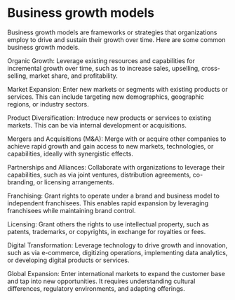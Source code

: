 # Business growth models

Business growth models are frameworks or strategies that organizations employ to drive and sustain their growth over time. Here are some common business growth models.

Organic Growth: Leverage existing resources and capabilities for incremental growth over time, such as to increase sales, upselling, cross-selling, market share, and profitability.

Market Expansion: Enter new markets or segments with existing products or services. This can include targeting new demographics, geographic regions, or industry sectors.

Product Diversification: Introduce new products or services to existing markets. This can be via internal development or acquisitions.

Mergers and Acquisitions (M&A): Merge with or acquire other companies to achieve rapid growth and gain access to new markets, technologies, or capabilities, ideally with synergistic effects.

Partnerships and Alliances: Collaborate with organizations to leverage their capabilities, such as via joint ventures, distribution agreements, co-branding, or licensing arrangements.

Franchising: Grant rights to operate under a brand and business model to independent franchisees. This enables rapid expansion by leveraging franchisees while maintaining brand control.

Licensing: Grant others the rights to use intellectual property, such as patents, trademarks, or copyrights, in exchange for royalties or fees.

Digital Transformation: Leverage technology to drive growth and innovation, such as via e-commerce, digitizing operations, implementing data analytics, or developing digital products or services.

Global Expansion: Enter international markets to expand the customer base and tap into new opportunities. It requires understanding cultural differences, regulatory environments, and adapting offerings.
